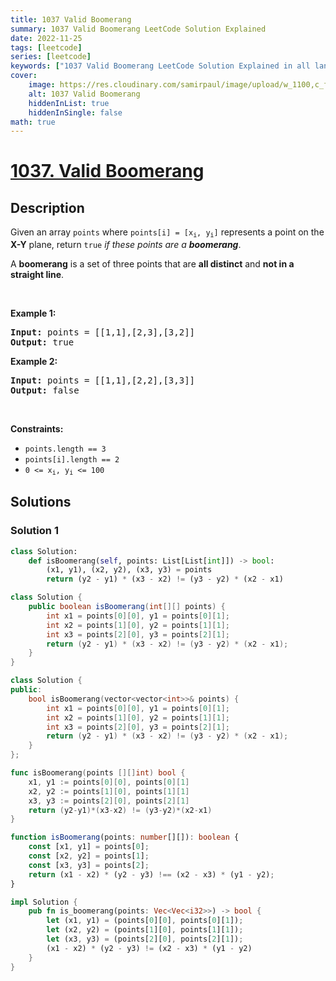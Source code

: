 ```yaml
---
title: 1037 Valid Boomerang
summary: 1037 Valid Boomerang LeetCode Solution Explained
date: 2022-11-25
tags: [leetcode]
series: [leetcode]
keywords: ["1037 Valid Boomerang LeetCode Solution Explained in all languages", "1037 Valid Boomerang", "LeetCode", "leetcode solution in Python3 C++ Java Go PHP Ruby Swift TypeScript Rust C# JavaScript C", "GeeksforGeeks", "InterviewBit", "Coding Ninjas", "HackerRank", "HackerEarth", "CodeChef", "TopCoder", "AlgoExpert", "freeCodeCamp", "Codeforces", "GitHub", "AtCoder", "Samir Paul"]
cover:
    image: https://res.cloudinary.com/samirpaul/image/upload/w_1100,c_fit,co_rgb:FFFFFF,l_text:Arial_75_bold:1037 Valid Boomerang - Solution Explained/problem-solving.webp
    alt: 1037 Valid Boomerang
    hiddenInList: true
    hiddenInSingle: false
math: true
---
```



# [1037. Valid Boomerang](https://leetcode.com/problems/valid-boomerang)


## Description

<p>Given an array <code>points</code> where <code>points[i] = [x<sub>i</sub>, y<sub>i</sub>]</code> represents a point on the <strong>X-Y</strong> plane, return <code>true</code> <em>if these points are a <strong>boomerang</strong></em>.</p>

<p>A <strong>boomerang</strong> is a set of three points that are <strong>all distinct</strong> and <strong>not in a straight line</strong>.</p>

<p>&nbsp;</p>
<p><strong class="example">Example 1:</strong></p>
<pre><strong>Input:</strong> points = [[1,1],[2,3],[3,2]]
<strong>Output:</strong> true
</pre><p><strong class="example">Example 2:</strong></p>
<pre><strong>Input:</strong> points = [[1,1],[2,2],[3,3]]
<strong>Output:</strong> false
</pre>
<p>&nbsp;</p>
<p><strong>Constraints:</strong></p>

<ul>
	<li><code>points.length == 3</code></li>
	<li><code>points[i].length == 2</code></li>
	<li><code>0 &lt;= x<sub>i</sub>, y<sub>i</sub> &lt;= 100</code></li>
</ul>

## Solutions

### Solution 1

<!-- tabs:start -->

```python
class Solution:
    def isBoomerang(self, points: List[List[int]]) -> bool:
        (x1, y1), (x2, y2), (x3, y3) = points
        return (y2 - y1) * (x3 - x2) != (y3 - y2) * (x2 - x1)
```

```java
class Solution {
    public boolean isBoomerang(int[][] points) {
        int x1 = points[0][0], y1 = points[0][1];
        int x2 = points[1][0], y2 = points[1][1];
        int x3 = points[2][0], y3 = points[2][1];
        return (y2 - y1) * (x3 - x2) != (y3 - y2) * (x2 - x1);
    }
}
```

```cpp
class Solution {
public:
    bool isBoomerang(vector<vector<int>>& points) {
        int x1 = points[0][0], y1 = points[0][1];
        int x2 = points[1][0], y2 = points[1][1];
        int x3 = points[2][0], y3 = points[2][1];
        return (y2 - y1) * (x3 - x2) != (y3 - y2) * (x2 - x1);
    }
};
```

```go
func isBoomerang(points [][]int) bool {
	x1, y1 := points[0][0], points[0][1]
	x2, y2 := points[1][0], points[1][1]
	x3, y3 := points[2][0], points[2][1]
	return (y2-y1)*(x3-x2) != (y3-y2)*(x2-x1)
}
```

```ts
function isBoomerang(points: number[][]): boolean {
    const [x1, y1] = points[0];
    const [x2, y2] = points[1];
    const [x3, y3] = points[2];
    return (x1 - x2) * (y2 - y3) !== (x2 - x3) * (y1 - y2);
}
```

```rust
impl Solution {
    pub fn is_boomerang(points: Vec<Vec<i32>>) -> bool {
        let (x1, y1) = (points[0][0], points[0][1]);
        let (x2, y2) = (points[1][0], points[1][1]);
        let (x3, y3) = (points[2][0], points[2][1]);
        (x1 - x2) * (y2 - y3) != (x2 - x3) * (y1 - y2)
    }
}
```

<!-- tabs:end -->

<!-- end -->

